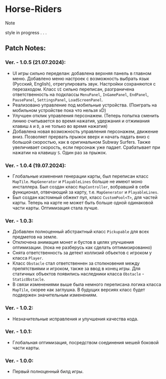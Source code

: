 # Horse-Riders
> [!NOTE]
> style in progress . . .  
## Patch Notes:  
### Ver. - 1.0.5 (21.07.2024):  
- UI игры сильно переделан: добавлена верхняя панель в главном меню. Добавлено меню настроек с возможность выбрать язык (Русский, English), отрегулировать звук. Настройки сохраняются с перезаходом. Класс `UI` сильно переписан, разграничена ответственность на подклассы `MenuPanel`, `InGamePanel`, `EndPanel`, `PausePanel`, `SettingsPanel`, `LoadScreenPanel`.  
- Реализовано управление под мобильные устройства. (Поиграть на мобильном устройстве пока что нельзя xD)  
- Улучшен отклик управления персонажем. (Теперь попытка сменить линию считывается во время нажатия, удержания и отжимания клавиш `A` и `D`, а не только во время нажатия)
- Добавлена новая возможность управления персонажем, движение вниз. Позволяет прервать прыжок вверх и начать падать вниз с большой скоростью, как в оригинальном Subway Surfers. Также увеличивает скорость, если персонаж уже падает. Срабатывает при нажатии на клавишу `S`. Один раз за прыжок.
### Ver. - 1.0.4 (19.07.2024):  
- Глобальные изменения генерации карты, был переписан класс `MapTile`. `MapGenerator` и `PlayableLines` больше не имеют моно инсталлера. Был создан класс `MapController`, вобравший в себя функционал, отвечающий за карту, т.е. `MapGenerator` и `PlayableLines`.  
- Был создан кастомный обжект пул, класс `CustomPool<T>`, для частей карты. Теперь на карте не может быть больше одной одинаковой части карты. Оптимизация стала лучше. 
### Ver. - 1.0.3:  
- Добавлен полноценный абстрактный класс `Pickupable` для всех предметов на земле.  
- Отключена анимация монет и бустов в целях улучшения оптимизации. (пока не разберусь как сделать оптимизированно)  
- Снята ответственность за детект коллизий объектов с игроком у класса `Player`.  
- Класс `Obstacle` стал ответственнен за столкновения между препятствиями и игроком, также за ввод в конец игры. Для статичных объектов появились наследники класса `Obstacle` - `StaticObstacle`.  
- В связи изменениями выше была немного переписана логика класса `MapTile`, скорее как заглушка. В будущих версиях класс будет подвержен значительным изменениям.  
### Ver. - 1.0.2:  
- Незначительные исправления и улучшения качества кода.  
### Ver. - 1.0.1:  
- Глобальная оптимизация, посредством соединения мешей боковой части карты.  
### Ver. - 1.0.0:  
- Первый полноценный билд игры.